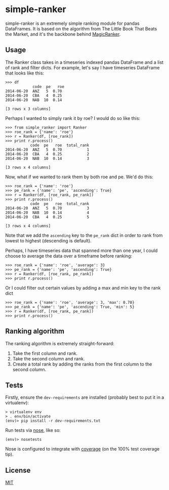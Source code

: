 # simple-ranker

simple-ranker is an extremely simple ranking module for pandas DataFrames. It is based on the algorithm from The Little Book That Beats the Market, and it's the backbone behind [MagicRanker](http://www.magicranker.com).

## Usage

The Ranker class takes in a timeseries indexed pandas DataFrame and a list of rank and filter dicts. For example, let's say I have timeseries DataFrame that looks like this:

```
>>> df
            code  pe   roe
2014-06-20  ANZ   5  0.70
2014-06-20  CBA   4  0.25
2014-06-20  NAB  10  0.14

[3 rows x 3 columns]
```

Perhaps I wanted to simply rank it by roe? I would do so like this:

```
>>> from simple_ranker import Ranker
>>> roe_rank = {'name': 'roe'}
>>> r = Ranker(df, [roe_rank])
>>> print r.process()
           code  pe   roe  total_rank
2014-06-20  ANZ   5  0.70           1
2014-06-20  CBA   4  0.25           2
2014-06-20  NAB  10  0.14           3

[3 rows x 4 columns]
```

Now, what if we wanted to rank them by both roe and pe. We'd do this:

```
>>> roe_rank = {'name': 'roe'}
>>> pe_rank = {'name': 'pe', 'ascending': True}
>>> r = Ranker(df, [roe_rank, pe_rank])
>>> print r.process()
           code  pe   roe  total_rank
2014-06-20  ANZ   5  0.70           3
2014-06-20  NAB  10  0.14           4
2014-06-20  CBA   4  0.25           5

[3 rows x 4 columns]
```

Note that we add the ```ascending``` key to the ```pe_rank``` dict in order to rank from lowest to highest (descending is default).

Perhaps, I have timeseries data that spanned more than one year, I could choose to average the data over a timeframe before ranking:

```
>>> roe_rank = {'name': 'roe', 'average': 3}
>>> pe_rank = {'name': 'pe', 'ascending': True}
>>> r = Ranker(df, [roe_rank, pe_rank])
>>> print r.process()
```

Or I could filter out certain values by adding a max and min key to the rank dict

```
>>> roe_rank = {'name': 'roe', 'average': 3, 'max': 0.70}
>>> pe_rank = {'name': 'pe', 'ascending': True, 'min': 5}
>>> r = Ranker(df, [roe_rank, pe_rank])
>>> print r.process()
```

## Ranking algorithm

The ranking algorithm is extremely straight-forward:

1. Take the first column and rank.
2. Take the second column and rank.
3. Create a total rank by adding the ranks from the first column to the second column.

## Tests

Firstly, ensure the ```dev-requirements``` are installed (probably best to put it in a virtualenv):

```
> virtualenv env
> . env/bin/activate
(env)> pip install -r dev-requirements.txt
```

Run tests via [nose](https://pypi.python.org/pypi/nose), like so:

```
(env)> nosetests
```

Nose is configured to integrate with [coverage](https://pypi.python.org/pypi/coverage) (on the 100% test coverage tip).

## License

[MIT](./LICENSE)
